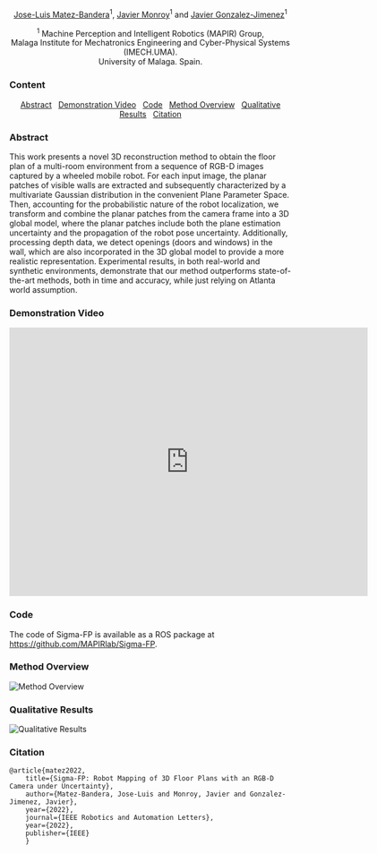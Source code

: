 <p align="center"> <a href="https://mapir.isa.uma.es/mapirwebsite/?p=1792">Jose-Luis Matez-Bandera</a><sup>1</sup>, <a href="https://mapir.isa.uma.es/mapirwebsite/?p=1438">Javier Monroy</a><sup>1</sup> and <a href="http://mapir.isa.uma.es/jgonzalez">Javier Gonzalez-Jimenez</a><sup>1</sup> </p>

<p align="center"> <sup>1</sup> Machine Perception and Intelligent Robotics (MAPIR) Group,<br/> Malaga Institute for Mechatronics Engineering and Cyber-Physical Systems (IMECH.UMA).<br/> University of Malaga. Spain. </p>

### Content
<p align="center"> <a href="#abstract">Abstract</a>&nbsp;&nbsp;&nbsp;<a href="#demonstrationvideo">Demonstration Video</a>&nbsp;&nbsp;&nbsp;<a href="#code">Code</a>&nbsp;&nbsp;&nbsp;<a href="#methodoverview">Method Overview</a>&nbsp;&nbsp;&nbsp;<a href="#qualitativeresults">Qualitative Results</a>&nbsp;&nbsp;&nbsp;<a href="#citation">Citation</a></p>

### Abstract
This work presents a novel 3D reconstruction method to obtain the floor plan of a multi-room environment from a sequence of RGB-D images captured by a wheeled mobile robot. For each input image, the planar patches of visible walls are extracted and subsequently characterized by a multivariate Gaussian distribution in the convenient Plane Parameter Space. Then, accounting for the probabilistic nature of the robot localization, we transform and combine the planar patches from the camera frame into a 3D global model, where the planar patches include both the plane estimation uncertainty and the propagation of the robot pose uncertainty. Additionally, processing depth data, we detect openings (doors and windows) in the wall, which are also incorporated in the 3D global model to provide a more realistic representation. Experimental results, in both real-world and synthetic environments, demonstrate that our method outperforms state-of-the-art methods, both in time and accuracy, while just relying on Atlanta world assumption.


### Demonstration&nbsp;Video

<p align="center"> <iframe width="640" height="480" src="https://www.youtube.com/embed/7aaD1H4IXb8" title="YouTube video player" frameborder="0" allow="accelerometer; autoplay; clipboard-write; encrypted-media; gyroscope; picture-in-picture" allowfullscreen></iframe>  </p>

### Code

The code of Sigma-FP is available as a ROS package at <a href="https://github.com/MAPIRlab/Sigma-FP">https://github.com/MAPIRlab/Sigma-FP</a>.

### Method&nbsp;Overview
<img alt="Method Overview" src="https://github.com/MAPIRlab/Sigma-FP/blob/gh-pages/overview_floorplan.jpg?raw=true">

### Qualitative&nbsp;Results

<img alt="Qualitative Results" src="https://github.com/MAPIRlab/Sigma-FP/blob/gh-pages/qualitative.png?raw=true">

### Citation

<pre><code>@article{matez2022,  
    title={Sigma-FP: Robot Mapping of 3D Floor Plans with an RGB-D Camera under Uncertainty},  
    author={Matez-Bandera, Jose-Luis and Monroy, Javier and Gonzalez-Jimenez, Javier},  
    year={2022},  
    journal={IEEE Robotics and Automation Letters},
    year={2022},
    publisher={IEEE}
    }
</code></pre>


